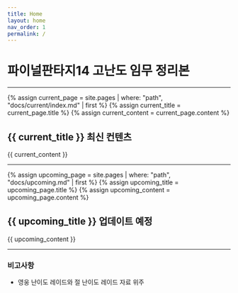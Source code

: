 ```yaml
---
title: Home
layout: home
nav_order: 1
permalink: /
---
```


# 파이널판타지14 고난도 임무 정리본

---

{% assign current_page = site.pages | where: "path", "docs/current/index.md" | first %}
{% assign current_title = current_page.title %}
{% assign current_content = current_page.content %}

## {{ current_title }}  <span class="label">최신 컨텐츠</span>
{{ current_content }}

---

{% assign upcoming_page = site.pages | where: "path", "docs/upcoming.md" | first %}
{% assign upcoming_title = upcoming_page.title %}
{% assign upcoming_content = upcoming_page.content %}

## {{ upcoming_title }}  <span class="label label-yellow">업데이트 예정</span>
{{ upcoming_content }}

---

### 비고사항

 - 영웅 난이도 레이드와 절 난이도 레이드 자료 위주
